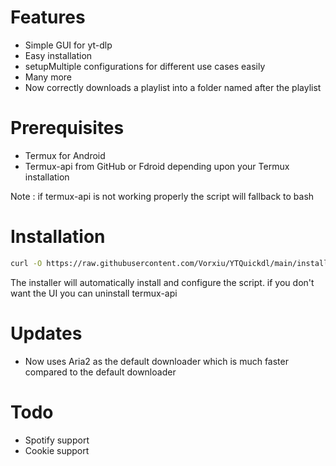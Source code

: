 # Features
- Simple GUI for yt-dlp 
- Easy installation
- setupMultiple configurations for different use cases easily 
- Many more
- Now correctly downloads a playlist into a folder named after the playlist
# Prerequisites

- Termux for Android 
- Termux-api from GitHub or Fdroid depending upon your Termux installation

Note : if termux-api is not working properly the script will fallback to bash
# Installation
```bash
curl -O https://raw.githubusercontent.com/Vorxiu/YTQuickdl/main/installer.sh && chmod +x installer.sh && ./installer.sh
```
The installer will automatically install and configure the script.
if you don't want the UI you can uninstall termux-api

# Updates
- Now uses Aria2 as the default downloader which is much faster compared to the default downloader

# Todo
- Spotify support
- Cookie support
